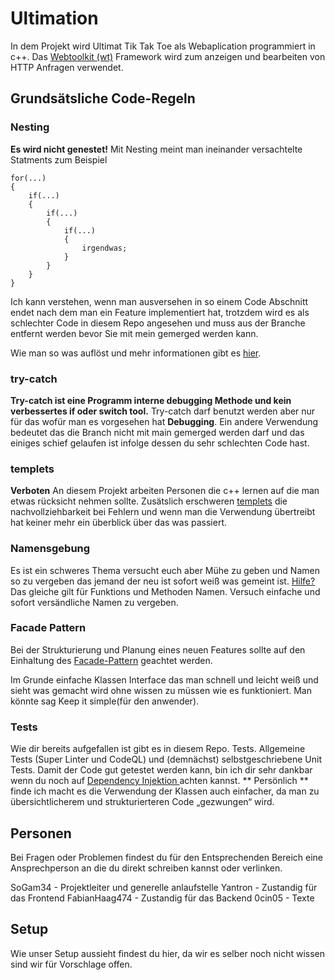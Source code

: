 # Ultimation

In dem Projekt wird Ultimat Tik Tak Toe als Webaplication programmiert in c++. Das [Webtoolkit (wt)](https://www.webtoolkit.eu/wt) Framework wird zum anzeigen und bearbeiten von HTTP Anfragen verwendet. 

## Grundsätsliche Code-Regeln
### Nesting
**Es wird nicht genestet!**  Mit Nesting meint man ineinander versachtelte Statments zum Beispiel  
```
for(...)
{
    if(...)
    {
        if(...)
        {
            if(...)
            {
                irgendwas;
            }
        }
    }
}
```
Ich kann verstehen, wenn man ausversehen in so einem Code Abschnitt endet nach dem man ein Feature implementiert hat, trotzdem wird es als schlechter Code in diesem Repo angesehen und muss aus der Branche entfernt werden bevor Sie mit mein gemerged werden kann.

Wie man so was auflöst und mehr informationen gibt es [hier](https://www.youtube.com/watch?v=CFRhGnuXG-4).

### try-catch 
**Try-catch ist eine Programm interne debugging Methode und kein verbessertes if oder switch tool.** Try-catch darf benutzt werden aber nur für das wofür man es vorgesehen hat **Debugging**. Ein andere Verwendung bedeutet das die Branch nicht mit main gemerged werden darf und das einiges schief gelaufen ist infolge dessen du sehr schlechten Code hast. 

### templets 
**Verboten** An diesem Projekt arbeiten Personen die c++ lernen auf die man etwas rücksicht nehmen sollte. Zusätslich erschweren [templets](https://en.cppreference.com/w/cpp/language/templates) die nachvollziehbarkeit bei Fehlern und wenn man die Verwendung übertreibt hat keiner mehr ein überblick über das was passiert. 

### Namensgebung
Es ist ein schweres Thema versucht euch aber Mühe zu geben und Namen so zu vergeben das jemand der neu ist sofort weiß was gemeint ist. [Hilfe?](https://www.youtube.com/watch?v=-J3wNP6u5YU)
Das gleiche gilt für Funktions und Methoden Namen. Versuch einfache und sofort versändliche Namen zu vergeben. 

### Facade Pattern 
Bei der Strukturierung und Planung eines neuen Features sollte auf den Einhaltung des [Facade-Pattern](https://www.ionos.de/digitalguide/websites/web-entwicklung/was-ist-das-facade-pattern/) geachtet werden. 

Im Grunde einfache Klassen Interface das man schnell und leicht weiß und sieht was gemacht wird ohne wissen zu müssen wie es funktioniert. Man könnte sag Keep it simple(für den anwender). 

### Tests 
Wie dir bereits aufgefallen ist gibt es in diesem Repo. Tests. Allgemeine Tests (Super Linter und CodeQL) und (demnächst) selbstgeschriebene Unit Tests. Damit der Code gut getestet werden kann, bin ich dir sehr dankbar wenn du noch auf [Dependency Injektion ](https://www.youtube.com/watch?v=J1f5b4vcxCQ&pp=ygUUZGVwZW5kZW5jeSBpbmplY3Rpb24%3D) achten kannst. ** Persönlich ** finde ich macht es die Verwendung der Klassen auch einfacher, da man zu übersichtlicherem und strukturierteren Code „gezwungen“ wird.

## Personen 
Bei Fragen oder Problemen findest du für den Entsprechenden Bereich eine Ansprechperson an die du direkt schreiben kannst oder verlinken. 

SoGam34 - Projektleiter und generelle anlaufstelle
Yantron - Zustandig für das Frontend
FabianHaag474 - Zustandig für das Backend
0cin05 - Texte 

## Setup 
Wie unser Setup aussieht findest du hier, da wir es selber noch nicht wissen sind wir für Vorschlage offen. 

